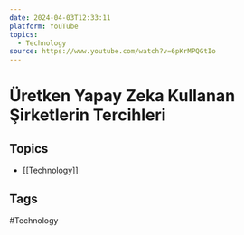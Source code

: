 ```yaml
---
date: 2024-04-03T12:33:11
platform: YouTube
topics:
  - Technology
source: https://www.youtube.com/watch?v=6pKrMPQGtIo
---
```

# Üretken Yapay Zeka Kullanan Şirketlerin Tercihleri

## Topics
- [[Technology]]

## Tags
#Technology